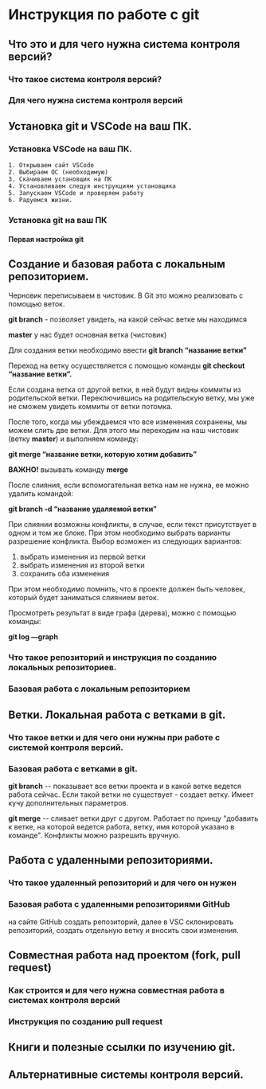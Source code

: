 # Инструкция по работе с git

## Что это и для чего нужна система контроля версий?

### Что такое система контроля версий?

### Для чего нужна система контроля версий

## Установка git и VSCode на ваш ПК.

### Установка VSCode на ваш ПК.
    1. Открываем сайт VSCode 
    2. Выбираем ОС (необходимую)
    3. Скачиваем установщик на ПК
    4. Установливаем следуя инструкциям установщика
    5. Запускаем VSCode и проверяем работу
    6. Радуемся жизни.    


### Установка git на ваш ПК

#### Первая настройка git

## Создание и базовая работа с локальным репозиторием.

Черновик переписываем в чистовик. В Git это можно реализовать с помощью веток.

**git branch** - позволяет увидеть, на какой сейчас ветке мы находимся

**master** у нас будет основная ветка (чистовик)

Для создания ветки необходимо ввести **git branch “название ветки”**

Переход на ветку осуществляется с помощью команды **git checkout “название ветки”.**

Если создана ветка от другой ветки, в ней будут видны коммиты из родительской ветки. Переключившись на родительскую ветку, мы уже не сможем увидеть коммиты от ветки потомка.

После того, когда мы убеждаемся что все изменения сохранены, мы можем слить две ветки. Для этого мы переходим на наш чистовик (ветку **master**) и выполняем команду:

**git merge “название ветки, которую хотим добавить”**

**ВАЖНО!** вызывать команду **merge** 

После слияния, если вспомогательная ветка нам не нужна, ее можно удалить командой:

**git branch -d “название удаляемой ветки”**

При слиянии возможны конфликты, в случае, если текст присутствует в одном и том же блоке. При этом необходимо выбрать варианты разрешение конфликта. Выбор возможен из следующих вариантов:

1. выбрать изменения из первой ветки
2. выбрать изменения из второй ветки
3. сохранить оба изменения

При этом необходимо помнить, что в проекте должен быть человек, который будет заниматься слиянием веток.

Просмотреть результат в виде графа (дерева), можно с помощью команды:

**git log —graph**

### Что такое репозиторий и инструкция по созданию локальных репозиториев.

### Базовая работа с локальным репозиторием

## Ветки. Локальная работа с ветками в git.

### Что такое ветки и для чего они нужны при работе с системой контроля версий.

### Базовая работа с ветками в git.

**git branch** -- показывает все ветки проекта и в какой ветке ведется работа сейчас. Если такой ветки не существует - создает ветку. Имеет кучу дополнительных параметров.

**git merge** -- сливает ветки друг с другом. Работает по принцу "добавить к ветке, на которой ведется работа, ветку, имя которой указано в команде". Конфликты можно разрешить вручную.


## Работа с удаленными репозиториями.

### Что такое удаленный репозиторий и для чего он нужен

### Базовая работа с удаленными репозиториями GitHub

на сайте GitHub создать репозиторий, далее в VSC склонировать репозиторий, создать отдельную ветку и вносить свои изменения.

## Совместная работа над проектом (fork, pull request)

### Как строится и для чего нужна совместная работа в системах контроля версий

### Инструкция по созданию pull request

## Книги и полезные ссылки по изучению git.

## Альтернативные системы контроля версий.
